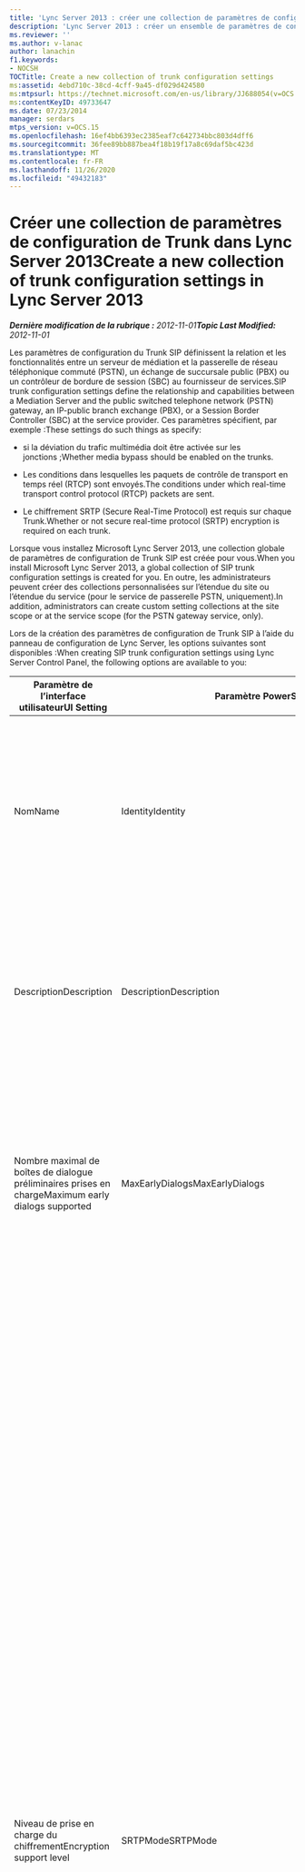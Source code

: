 ```yaml
---
title: 'Lync Server 2013 : créer une collection de paramètres de configuration de Trunk'
description: 'Lync Server 2013 : créer un ensemble de paramètres de configuration de Trunk.'
ms.reviewer: ''
ms.author: v-lanac
author: lanachin
f1.keywords:
- NOCSH
TOCTitle: Create a new collection of trunk configuration settings
ms:assetid: 4ebd710c-38cd-4cff-9a45-df029d424580
ms:mtpsurl: https://technet.microsoft.com/en-us/library/JJ688054(v=OCS.15)
ms:contentKeyID: 49733647
ms.date: 07/23/2014
manager: serdars
mtps_version: v=OCS.15
ms.openlocfilehash: 16ef4bb6393ec2385eaf7c642734bbc803d4dff6
ms.sourcegitcommit: 36fee89bb887bea4f18b19f17a8c69daf5bc423d
ms.translationtype: MT
ms.contentlocale: fr-FR
ms.lasthandoff: 11/26/2020
ms.locfileid: "49432183"
---
```

# <a name="create-a-new-collection-of-trunk-configuration-settings-in-lync-server-2013"></a><span data-ttu-id="15b05-103">Créer une collection de paramètres de configuration de Trunk dans Lync Server 2013</span><span class="sxs-lookup"><span data-stu-id="15b05-103">Create a new collection of trunk configuration settings in Lync Server 2013</span></span>

<div data-xmlns="http://www.w3.org/1999/xhtml">

<div class="topic" data-xmlns="http://www.w3.org/1999/xhtml" data-msxsl="urn:schemas-microsoft-com:xslt" data-cs="https://msdn.microsoft.com/">

<div data-asp="https://msdn2.microsoft.com/asp">



</div>

<div id="mainSection">

<div id="mainBody"><span data-ttu-id="15b05-104">

<span> </span></span><span class="sxs-lookup"><span data-stu-id="15b05-104">

<span> </span></span></span>

<span data-ttu-id="15b05-105">_**Dernière modification de la rubrique :** 2012-11-01_</span><span class="sxs-lookup"><span data-stu-id="15b05-105">_**Topic Last Modified:** 2012-11-01_</span></span>

<span data-ttu-id="15b05-106">Les paramètres de configuration du Trunk SIP définissent la relation et les fonctionnalités entre un serveur de médiation et la passerelle de réseau téléphonique commuté (PSTN), un échange de succursale public (PBX) ou un contrôleur de bordure de session (SBC) au fournisseur de services.</span><span class="sxs-lookup"><span data-stu-id="15b05-106">SIP trunk configuration settings define the relationship and capabilities between a Mediation Server and the public switched telephone network (PSTN) gateway, an IP-public branch exchange (PBX), or a Session Border Controller (SBC) at the service provider.</span></span> <span data-ttu-id="15b05-107">Ces paramètres spécifient, par exemple :</span><span class="sxs-lookup"><span data-stu-id="15b05-107">These settings do such things as specify:</span></span>

  - <span data-ttu-id="15b05-108">si la déviation du trafic multimédia doit être activée sur les jonctions ;</span><span class="sxs-lookup"><span data-stu-id="15b05-108">Whether media bypass should be enabled on the trunks.</span></span>

  - <span data-ttu-id="15b05-109">Les conditions dans lesquelles les paquets de contrôle de transport en temps réel (RTCP) sont envoyés.</span><span class="sxs-lookup"><span data-stu-id="15b05-109">The conditions under which real-time transport control protocol (RTCP) packets are sent.</span></span>

  - <span data-ttu-id="15b05-110">Le chiffrement SRTP (Secure Real-Time Protocol) est requis sur chaque Trunk.</span><span class="sxs-lookup"><span data-stu-id="15b05-110">Whether or not secure real-time protocol (SRTP) encryption is required on each trunk.</span></span>

<span data-ttu-id="15b05-111">Lorsque vous installez Microsoft Lync Server 2013, une collection globale de paramètres de configuration de Trunk SIP est créée pour vous.</span><span class="sxs-lookup"><span data-stu-id="15b05-111">When you install Microsoft Lync Server 2013, a global collection of SIP trunk configuration settings is created for you.</span></span> <span data-ttu-id="15b05-112">En outre, les administrateurs peuvent créer des collections personnalisées sur l’étendue du site ou l’étendue du service (pour le service de passerelle PSTN, uniquement).</span><span class="sxs-lookup"><span data-stu-id="15b05-112">In addition, administrators can create custom setting collections at the site scope or at the service scope (for the PSTN gateway service, only).</span></span>

<span data-ttu-id="15b05-113">Lors de la création des paramètres de configuration de Trunk SIP à l’aide du panneau de configuration de Lync Server, les options suivantes sont disponibles :</span><span class="sxs-lookup"><span data-stu-id="15b05-113">When creating SIP trunk configuration settings using Lync Server Control Panel, the following options are available to you:</span></span>


<table>
<colgroup>
<col style="width: 33%" />
<col style="width: 33%" />
<col style="width: 33%" />
</colgroup>
<thead>
<tr class="header">
<th><span data-ttu-id="15b05-114">Paramètre de l’interface utilisateur</span><span class="sxs-lookup"><span data-stu-id="15b05-114">UI Setting</span></span></th>
<th><span data-ttu-id="15b05-115">Paramètre PowerShell</span><span class="sxs-lookup"><span data-stu-id="15b05-115">PowerShell Parameter</span></span></th>
<th><span data-ttu-id="15b05-116">Description</span><span class="sxs-lookup"><span data-stu-id="15b05-116">Description</span></span></th>
</tr>
</thead>
<tbody>
<tr class="odd">
<td><p><span data-ttu-id="15b05-117">Nom</span><span class="sxs-lookup"><span data-stu-id="15b05-117">Name</span></span></p></td>
<td><p><span data-ttu-id="15b05-118">Identity</span><span class="sxs-lookup"><span data-stu-id="15b05-118">Identity</span></span></p></td>
<td><p><span data-ttu-id="15b05-p103">Identificateur unique de la collection. Cette propriété est en lecture seule. Vous ne pouvez pas modifier l’identité d’une collection de paramètres de configuration des jonctions.</span><span class="sxs-lookup"><span data-stu-id="15b05-p103">Unique identifier for the collection. This property is read-only; you cannot change the Identity of a collection of trunk configuration settings.</span></span></p></td>
</tr>
<tr class="even">
<td><p><span data-ttu-id="15b05-121">Description</span><span class="sxs-lookup"><span data-stu-id="15b05-121">Description</span></span></p></td>
<td><p><span data-ttu-id="15b05-122">Description</span><span class="sxs-lookup"><span data-stu-id="15b05-122">Description</span></span></p></td>
<td><p><span data-ttu-id="15b05-123">Permet aux administrateurs de stocker des informations supplémentaires sur les paramètres (par exemple, l’objectif de la configuration des jonctions).</span><span class="sxs-lookup"><span data-stu-id="15b05-123">Provides a way for administrators to store addition information about the settings (for example, the purpose of the trunk configuration).</span></span></p></td>
</tr>
<tr class="odd">
<td><p><span data-ttu-id="15b05-124">Nombre maximal de boîtes de dialogue préliminaires prises en charge</span><span class="sxs-lookup"><span data-stu-id="15b05-124">Maximum early dialogs supported</span></span></p></td>
<td><p><span data-ttu-id="15b05-125">MaxEarlyDialogs</span><span class="sxs-lookup"><span data-stu-id="15b05-125">MaxEarlyDialogs</span></span></p></td>
<td><p><span data-ttu-id="15b05-126">Nombre maximal de réponses dirigées qu’une passerelle RTC, un système IP-PBX ou un contrôleur de session en périphérie côté fournisseur de services peut recevoir à une invitation envoyée au serveur de médiation.</span><span class="sxs-lookup"><span data-stu-id="15b05-126">The maximum number of forked responses a PSTN gateway, IP-PBX, or SBC at the service provider can receive to an Invite that it sent to the Mediation Server.</span></span></p></td>
</tr>
<tr class="even">
<td><p><span data-ttu-id="15b05-127">Niveau de prise en charge du chiffrement</span><span class="sxs-lookup"><span data-stu-id="15b05-127">Encryption support level</span></span></p></td>
<td><p><span data-ttu-id="15b05-128">SRTPMode</span><span class="sxs-lookup"><span data-stu-id="15b05-128">SRTPMode</span></span></p></td>
<td><p><span data-ttu-id="15b05-129">Indique le niveau de prise en charge de la protection du trafic multimédia entre le serveur de médiation et la passerelle RTC, le système IP-PBX ou le contrôleur SBC (Session Border Controller) côté fournisseur de services.</span><span class="sxs-lookup"><span data-stu-id="15b05-129">Indicates the level of support for protecting media traffic between the Mediation Server and the PSTN Gateway, IP-PBX, or SBC at the service provider.</span></span> <span data-ttu-id="15b05-130">Dans les cas de déviation du trafic multimédia, cette valeur doit être compatible avec le paramètre EncryptionLevel de la configuration multimédia.</span><span class="sxs-lookup"><span data-stu-id="15b05-130">For media bypass cases, this value must be compatible with the EncryptionLevel setting in the media configuration.</span></span> <span data-ttu-id="15b05-131">La configuration de média est définie à l’aide de la cmdlet <a href="https://docs.microsoft.com/powershell/module/skype/New-CsMediaConfiguration">New-CsMediaConfiguration</a> et de <a href="https://docs.microsoft.com/powershell/module/skype/Set-CsMediaConfiguration">Set-CsMediaConfiguration</a> .</span><span class="sxs-lookup"><span data-stu-id="15b05-131">Media configuration is set by using the <a href="https://docs.microsoft.com/powershell/module/skype/New-CsMediaConfiguration">New-CsMediaConfiguration</a> and <a href="https://docs.microsoft.com/powershell/module/skype/Set-CsMediaConfiguration">Set-CsMediaConfiguration</a> cmdlets.</span></span></p>
<p><span data-ttu-id="15b05-132">Les valeurs autorisées sont les suivantes :</span><span class="sxs-lookup"><span data-stu-id="15b05-132">Allowed values are:</span></span></p>
<ul>
<li><p><span data-ttu-id="15b05-133">Obligatoire : le chiffrement SRTP doit être utilisé.</span><span class="sxs-lookup"><span data-stu-id="15b05-133">Required: SRTP encryption must be used.</span></span></p></li>
<li><p><span data-ttu-id="15b05-134">Facultatif : le chiffrement SRTP sera utilisé si la passerelle le prend en charge.</span><span class="sxs-lookup"><span data-stu-id="15b05-134">Optional: SRTP will be used if the gateway supports it.</span></span></p></li>
<li><p><span data-ttu-id="15b05-135">Non pris en charge : le chiffrement SRTP n’est pas pris en charge et ne sera donc pas utilisé.</span><span class="sxs-lookup"><span data-stu-id="15b05-135">Not Supported: SRTP encryption is not supported and therefore will not be used.</span></span></p></li>
</ul>
<p><span data-ttu-id="15b05-p105">SRTPMode n’est utilisé que si la passerelle est configurée de manière à utiliser le protocole de transport TLS (Transport Layer Security). Si la passerelle est configurée avec le protocole de transport TCP, SRTPMode est défini en interne sur NotSupported.</span><span class="sxs-lookup"><span data-stu-id="15b05-p105">SRTPMode is used only if the gateway is configured to use Transport Layer Security (TLS). If the gateway is configured with Transmission Control Protocol (TCP) as the transport, SRTPMode is internally set to Not Supported.</span></span></p></td>
</tr>
<tr class="odd">
<td><p><span data-ttu-id="15b05-138">Prise en charge de la référence</span><span class="sxs-lookup"><span data-stu-id="15b05-138">Refer support</span></span></p></td>
<td><p><span data-ttu-id="15b05-139">Enable3pccRefer</span><span class="sxs-lookup"><span data-stu-id="15b05-139">Enable3pccRefer</span></span></p>
<p><span data-ttu-id="15b05-140">EnableReferSupport</span><span class="sxs-lookup"><span data-stu-id="15b05-140">EnableReferSupport</span></span></p></td>
<td><p><span data-ttu-id="15b05-141">Si ce paramètre défini sur <strong>Activer la référence d’appel vers la passerelle</strong>, cela indique que la jonction prend en charge la réception des demandes REFER à partir du serveur de médiation.</span><span class="sxs-lookup"><span data-stu-id="15b05-141">If set to <strong>Enable sending refer to the gateway</strong>, indicates that the trunk supports receiving Refer requests from the Mediation Server.</span></span></p>
<p><span data-ttu-id="15b05-142">S’il est défini sur <strong>Activer la référence avec un contrôle d’appel tiers</strong>, cela indique que le protocole 3pcc peut être utilisé pour permettre aux appels transférés de contourner le site hébergé.</span><span class="sxs-lookup"><span data-stu-id="15b05-142">If set to <strong>Enable refer using third-party call control</strong>, indicates that the 3pcc protocol can be used to allow transferred calls to bypass the hosted site.</span></span> <span data-ttu-id="15b05-143">3PCC est également connu sous &quot; le nom de contrôle tiers &quot; et se produit lorsqu’un tiers est utilisé pour connecter une paire d’appelants (par exemple, un opérateur passant un appel de la personne a à la personne B).</span><span class="sxs-lookup"><span data-stu-id="15b05-143">3pcc is also known as &quot;third party control,&quot; and occurs when a third-party is used to connect a pair of callers (for example, an operator placing a call from person A to person B).</span></span></p></td>
</tr>
<tr class="even">
<td><p><span data-ttu-id="15b05-144">Activer la déviation du trafic multimédia</span><span class="sxs-lookup"><span data-stu-id="15b05-144">Enable media bypass</span></span></p></td>
<td><p><span data-ttu-id="15b05-145">EnableBypass</span><span class="sxs-lookup"><span data-stu-id="15b05-145">EnableBypass</span></span></p></td>
<td><p><span data-ttu-id="15b05-p107">Indique si la déviation du trafic multimédia est activée pour cette jonction. La déviation du trafic multimédia ne peut être activée que si <strong>Traitement multimédia centralisé</strong> est activé également.</span><span class="sxs-lookup"><span data-stu-id="15b05-p107">Indicates whether media bypass is enabled for this trunk. Media bypass can only be enabled if <strong>Centralized media processing</strong> is also enabled.</span></span></p></td>
</tr>
<tr class="odd">
<td><p><span data-ttu-id="15b05-148">Traitement multimédia centralisé</span><span class="sxs-lookup"><span data-stu-id="15b05-148">Centralized media processing</span></span></p></td>
<td><p><span data-ttu-id="15b05-149">ConcentratedTopology</span><span class="sxs-lookup"><span data-stu-id="15b05-149">ConcentratedTopology</span></span></p></td>
<td><p><span data-ttu-id="15b05-p108">Indique s’il existe un point de terminaison multimédia connu (par exemple, une passerelle RTC où le point de terminaison multimédia possède la même adresse IP que le point de terminaison de signalisation).</span><span class="sxs-lookup"><span data-stu-id="15b05-p108">Indicates whether there is a well-known media termination point. (An example of a well-known media termination point would be a PSTN gateway where the media termination has the same IP as the signaling termination.)</span></span></p></td>
</tr>
<tr class="even">
<td><p><span data-ttu-id="15b05-152">Activer l’accrochage RTP</span><span class="sxs-lookup"><span data-stu-id="15b05-152">Enable RTP latching</span></span></p></td>
<td><p><span data-ttu-id="15b05-153">EnableRTPLatching</span><span class="sxs-lookup"><span data-stu-id="15b05-153">EnableRTPLatching</span></span></p></td>
<td><p><span data-ttu-id="15b05-p109">Indique si les jonctions SIP (Session Initiation Protocol) prennent en charge l’accrochage RTP. L’accrochage RTP est une technologie qui permet la connectivité RTP/RTCP par le biais d’un appareil ou d’un pare-feu NAT (Network Address Translator).</span><span class="sxs-lookup"><span data-stu-id="15b05-p109">Indicates whether or not the SIP trunks support RTP latching. RTP latching is a technology that enables RTP/RTCP connectivity through a NAT (network address translator) device or firewall.</span></span></p></td>
</tr>
<tr class="odd">
<td><p><span data-ttu-id="15b05-156">Activer l’historique du transfert d’appel</span><span class="sxs-lookup"><span data-stu-id="15b05-156">Enable forward call history</span></span></p></td>
<td><p><span data-ttu-id="15b05-157">ForwardCallHistory</span><span class="sxs-lookup"><span data-stu-id="15b05-157">ForwardCallHistory</span></span></p></td>
<td><p><span data-ttu-id="15b05-158">Indique si les informations d’historique d’appel sont transférées par le biais de la jonction.</span><span class="sxs-lookup"><span data-stu-id="15b05-158">Indicates whether call history information will be forwarded through the trunk.</span></span></p></td>
</tr>
<tr class="even">
<td><p><span data-ttu-id="15b05-159">Activer les données de transfert P-Asserted-Identity</span><span class="sxs-lookup"><span data-stu-id="15b05-159">Enable forward P-Asserted-Identity data</span></span></p></td>
<td><p><span data-ttu-id="15b05-160">ForwardPAI</span><span class="sxs-lookup"><span data-stu-id="15b05-160">ForwardPAI</span></span></p></td>
<td><p><span data-ttu-id="15b05-p110">Indique si l’en-tête P-Asserted-Identity (PAI) sera transféré avec l’appel. L’en-tête PAI permet de vérifier l’identité de l’appelant.</span><span class="sxs-lookup"><span data-stu-id="15b05-p110">Indicates whether the P-Asserted-Identity (PAI) header will be forwarded along with the call. The PAI header provides a way to verify the identity of the caller.</span></span></p></td>
</tr>
<tr class="odd">
<td><p><span data-ttu-id="15b05-163">Activer le minuteur de basculement de routage de trafic sortant</span><span class="sxs-lookup"><span data-stu-id="15b05-163">Enable outbound routing failover timer</span></span></p></td>
<td><p><span data-ttu-id="15b05-164">EnableFastFailoverTimer</span><span class="sxs-lookup"><span data-stu-id="15b05-164">EnableFastFailoverTimer</span></span></p></td>
<td><p><span data-ttu-id="15b05-p111">Indique si les appels sortants auxquels la passerelle ne répond pas dans les 10 secondes seront routés vers la jonction suivante disponible. En l’absence d’autre jonction, l’appel est abandonné automatiquement. Dans une organisation avec des réponses de passerelle ou réseau lentes, cela peut entraîner l’abandon de nombreux appels.</span><span class="sxs-lookup"><span data-stu-id="15b05-p111">Indicates whether outbound calls that are not answered by the gateway within 10 seconds will be routed to the next available trunk; if there are no additional trunks then the call will automatically be dropped. In an organization with slow networks and gateway responses, that could potentially result in calls being dropped unnecessarily.</span></span></p></td>
</tr>
<tr class="even">
<td><p><span data-ttu-id="15b05-167">Utilisations RTC associées</span><span class="sxs-lookup"><span data-stu-id="15b05-167">Associated PSTN usages</span></span></p></td>
<td><p><span data-ttu-id="15b05-168">PSTNUsages</span><span class="sxs-lookup"><span data-stu-id="15b05-168">PSTNUsages</span></span></p></td>
<td><p><span data-ttu-id="15b05-169">Collection d’utilisations RTC affectées à la jonction.</span><span class="sxs-lookup"><span data-stu-id="15b05-169">Collection of PSTN usages assigned to the trunk.</span></span></p></td>
</tr>
<tr class="odd">
<td><p><span data-ttu-id="15b05-170">Numéro converti à tester</span><span class="sxs-lookup"><span data-stu-id="15b05-170">Translated number to test</span></span></p></td>
<td><p><span data-ttu-id="15b05-171">S/O</span><span class="sxs-lookup"><span data-stu-id="15b05-171">N/A</span></span></p></td>
<td><p><span data-ttu-id="15b05-172">Numéro de téléphone pouvant être utilisé pour effectuer un test ad hoc des paramètres de configuration des jonctions.</span><span class="sxs-lookup"><span data-stu-id="15b05-172">Phone number that can be used to do an ad hoc test of the trunk configuration settings.</span></span></p></td>
</tr>
<tr class="even">
<td><p><span data-ttu-id="15b05-173">Règles de conversion associées</span><span class="sxs-lookup"><span data-stu-id="15b05-173">Associated translation rules</span></span></p></td>
<td><p><span data-ttu-id="15b05-174">OutboundTranslationRulesList</span><span class="sxs-lookup"><span data-stu-id="15b05-174">OutboundTranslationRulesList</span></span></p></td>
<td><p><span data-ttu-id="15b05-175">Collection de règles de conversion de numéros de téléphone qui s’appliquent aux appels gérés par le routage sortant (appels routés vers les destinations PBX ou RTC).</span><span class="sxs-lookup"><span data-stu-id="15b05-175">Collection of phone number translation rules that apply to calls handled by Outbound Routing (calls routed to PBX or PSTN destinations).</span></span></p></td>
</tr>
<tr class="odd">
<td><p><span data-ttu-id="15b05-176">Règles de conversion du numéro appelé</span><span class="sxs-lookup"><span data-stu-id="15b05-176">Called number translation rules</span></span></p></td>
<td><p><span data-ttu-id="15b05-177">OutboundCallingNumberTranslationRulesList</span><span class="sxs-lookup"><span data-stu-id="15b05-177">OutboundCallingNumberTranslationRulesList</span></span></p></td>
<td><p><span data-ttu-id="15b05-178">Collection de règles de conversion de numéro d’appel sortant affectées à la jonction.</span><span class="sxs-lookup"><span data-stu-id="15b05-178">Collection of outbound calling number translation rules assigned to the trunk.</span></span></p></td>
</tr>
<tr class="even">
<td><p><span data-ttu-id="15b05-179">Numéro de téléphone à tester</span><span class="sxs-lookup"><span data-stu-id="15b05-179">Phone number to test</span></span></p></td>
<td><p><span data-ttu-id="15b05-180">S/O</span><span class="sxs-lookup"><span data-stu-id="15b05-180">N/A</span></span></p></td>
<td><p><span data-ttu-id="15b05-181">Numéro de téléphone pouvant être utilisé pour effectuer un test ad hoc des règles de conversion.</span><span class="sxs-lookup"><span data-stu-id="15b05-181">Phone number that can be used to do an ad hoc test of the translation rules.</span></span></p></td>
</tr>
<tr class="odd">
<td><p><span data-ttu-id="15b05-182">Numéro appelant</span><span class="sxs-lookup"><span data-stu-id="15b05-182">Calling number</span></span></p></td>
<td><p><span data-ttu-id="15b05-183">S/O</span><span class="sxs-lookup"><span data-stu-id="15b05-183">N/A</span></span></p></td>
<td><p><span data-ttu-id="15b05-184">Indique que le numéro de téléphone à tester est celui de l’appelant.</span><span class="sxs-lookup"><span data-stu-id="15b05-184">Indicates that the phone number to test is the phone number of the caller.</span></span></p></td>
</tr>
<tr class="even">
<td><p><span data-ttu-id="15b05-185">Numéro appelé</span><span class="sxs-lookup"><span data-stu-id="15b05-185">Called number</span></span></p></td>
<td><p><span data-ttu-id="15b05-186">S/O</span><span class="sxs-lookup"><span data-stu-id="15b05-186">N/A</span></span></p></td>
<td><p><span data-ttu-id="15b05-187">Indique que le numéro de téléphone à tester est celui de la personne appelée.</span><span class="sxs-lookup"><span data-stu-id="15b05-187">Indicates that the phone number to test is the phone number of the person being called.</span></span></p></td>
</tr>
</tbody>
</table>


<div>


> [!NOTE]  
> <span data-ttu-id="15b05-188">Les applets de commande Lync Server CsTrunkConfiguration prennent en charge des propriétés supplémentaires qui ne figurent pas dans le panneau de configuration de Lync Server.</span><span class="sxs-lookup"><span data-stu-id="15b05-188">The Lync Server CsTrunkConfiguration cmdlets support additional properties not shown in Lync Server Control Panel.</span></span> <span data-ttu-id="15b05-189">Pour plus d’informations, consultez la rubrique d’aide relative à l’applet de <A href="https://docs.microsoft.com/powershell/module/skype/New-CsTrunkConfiguration">nouvelle-CsTrunkConfiguration</A> .</span><span class="sxs-lookup"><span data-stu-id="15b05-189">For more information, see the help topic for the <A href="https://docs.microsoft.com/powershell/module/skype/New-CsTrunkConfiguration">New-CsTrunkConfiguration</A> cmdlet.</span></span>



</div>

<div>

## <a name="to-create-new-trunk-configuration-settings-by-using-lync-server-control-panel"></a><span data-ttu-id="15b05-190">Pour créer des paramètres de configuration de Trunk en utilisant le panneau de configuration de Lync Server</span><span class="sxs-lookup"><span data-stu-id="15b05-190">To create new trunk configuration settings by using Lync Server Control Panel</span></span>

1.  <span data-ttu-id="15b05-191">Dans le panneau de configuration de Lync Server, cliquez sur **routage des communications vocales**, puis cliquez sur **configuration de Trunk**.</span><span class="sxs-lookup"><span data-stu-id="15b05-191">In Lync Server Control Panel, click **Voice Routing**, and then click **Trunk Configuration**.</span></span>

2.  <span data-ttu-id="15b05-192">Sous l’onglet **Configuration de la jonction**, cliquez sur **Nouveau**, puis cliquez sur **Jonction de site** pour créer les paramètres au niveau de l’étendue Site ou cliquez sur **Jonction de pool** pour créer les paramètres au niveau de l’étendue Service.</span><span class="sxs-lookup"><span data-stu-id="15b05-192">On the **Trunk Configuration** tab, click **New**, and then click **Site trunk** to create the new settings at the site scope, or **Pool trunk** to create the new settings at the service scope.</span></span>

3.  <span data-ttu-id="15b05-p113">Dans la boîte de dialogue **Sélectionner un site** ou **Sélectionner un service** (la boîte de dialogue qui s’affiche change selon que vous créez des paramètres au niveau de l’étendue Site ou de l’étendue Service), sélectionnez l’emplacement des nouveaux paramètres de configuration, puis cliquez sur **OK**. Si la boîte de dialogue est vide, vous ne pouvez pas créer de paramètres supplémentaires. Par exemple, si la boîte de dialogue **Sélectionner un site** est vide, une collection de sites de configuration de jonctions a déjà été affectée à l’ensemble de vos sites et chaque site (chaque service) ne peut héberger qu’une seule collection de ce type. Dans ce cas, vous pouvez supprimer la collection existante et créer une autre collection ou modifier simplement la collection existante.</span><span class="sxs-lookup"><span data-stu-id="15b05-p113">In the **Select a Site** or the **Select a Service** dialog box (the dialog box that appears will depend on whether you are creating site-scoped or service-scoped settings) select the location for the new configuration settings and then click **OK**. If the dialog box is blank, that means there is no place to create the new settings; for example, if the **Select a Site** dialog box is blank that means that all of your sites have already been assigned a collection of trunk configuration sites, and each site (and each service) can only host one such collection. In that case, you can either delete the existing collection and create a new collection, or simply modify the existing collection.</span></span>

4.  <span data-ttu-id="15b05-196">Dans la boîte de dialogue **Nouvelle configuration de jonction**, effectuez les sélections appropriées, puis cliquez sur **OK**.</span><span class="sxs-lookup"><span data-stu-id="15b05-196">In the **New Trunk Configuration** dialog, make the appropriate selections and then click **OK**.</span></span>

5.  <span data-ttu-id="15b05-p114">La propriété **État** de la collection est définie sur la valeur **Non validé**. Pour valider les modifications et supprimer la collection, cliquez sur **Valider**, puis sur **Tout valider**.</span><span class="sxs-lookup"><span data-stu-id="15b05-p114">The **State** property for the collection will be updated to **Uncommitted**. To commit the changes, and to delete the collection, click **Commit** and then click **Commit All**.</span></span>

6.  <span data-ttu-id="15b05-199">Dans la boîte de dialogue **Paramètres de configuration de la voix non validés**, cliquez sur **OK**.</span><span class="sxs-lookup"><span data-stu-id="15b05-199">In the **Uncommitted Voice Configuration Settings** dialog box, click **OK**.</span></span>

7.  <span data-ttu-id="15b05-200">Dans la boîte de dialogue **panneau de configuration Microsoft Lync Server 2013** , cliquez sur **OK**.</span><span class="sxs-lookup"><span data-stu-id="15b05-200">In the **Microsoft Lync Server 2013 Control Panel** dialog box click **OK**.</span></span>

<span data-ttu-id="15b05-201"></div>

</div>

<span> </span>

</div>

</div>

</span><span class="sxs-lookup"><span data-stu-id="15b05-201"></div>

</div>

<span> </span>

</div>

</div>

</span></span></div>

